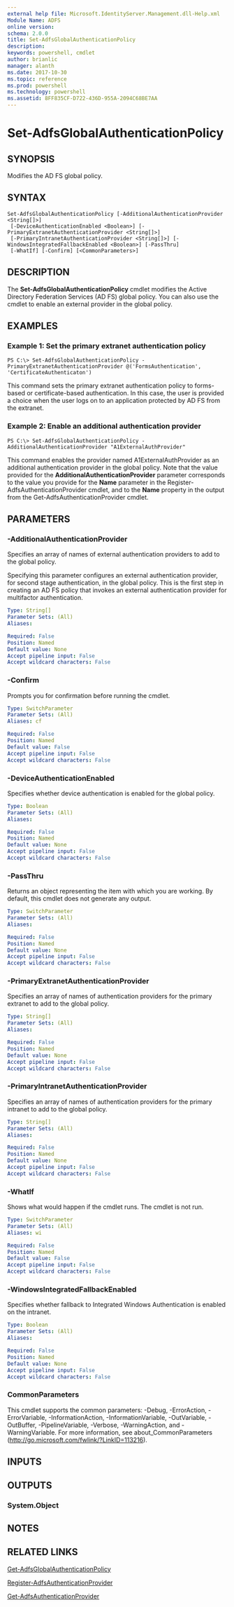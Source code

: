 ```yaml
---
external help file: Microsoft.IdentityServer.Management.dll-Help.xml
Module Name: ADFS
online version: 
schema: 2.0.0
title: Set-AdfsGlobalAuthenticationPolicy
description: 
keywords: powershell, cmdlet
author: brianlic
manager: alanth
ms.date: 2017-10-30
ms.topic: reference
ms.prod: powershell
ms.technology: powershell
ms.assetid: 8FF835CF-D722-436D-955A-2094C68BE7AA
---
```


# Set-AdfsGlobalAuthenticationPolicy

## SYNOPSIS
Modifies the AD FS global policy.

## SYNTAX

```
Set-AdfsGlobalAuthenticationPolicy [-AdditionalAuthenticationProvider <String[]>]
 [-DeviceAuthenticationEnabled <Boolean>] [-PrimaryExtranetAuthenticationProvider <String[]>]
 [-PrimaryIntranetAuthenticationProvider <String[]>] [-WindowsIntegratedFallbackEnabled <Boolean>] [-PassThru]
 [-WhatIf] [-Confirm] [<CommonParameters>]
```

## DESCRIPTION
The **Set-AdfsGlobalAuthenticationPolicy** cmdlet modifies the Active Directory Federation Services (AD FS) global policy.
You can also use the cmdlet to enable an external provider in the global policy.

## EXAMPLES

### Example 1: Set the primary extranet authentication policy
```
PS C:\> Set-AdfsGlobalAuthenticationPolicy -PrimaryExtranetAuthenticationProvider @('FormsAuthentication', 'CertificateAuthenticaton')
```

This command sets the primary extranet authentication policy to forms-based or certificate-based authentication.
In this case, the user is provided a choice when the user logs on to an application protected by AD FS from the extranet.

### Example 2: Enable an additional authentication provider
```
PS C:\> Set-AdfsGlobalAuthenticationPolicy -AdditionalAuthenticationProvider "A1ExternalAuthProvider"
```

This command enables the provider named A1ExternalAuthProvider as an additional authentication provider in the global policy.
Note that the value provided for the **AdditionalAuthenticationProvider** parameter corresponds to the value you provide for the **Name** parameter in the Register-AdfsAuthenticationProvider cmdlet, and to the **Name** property in the output from the Get-AdfsAuthenticationProvider cmdlet.

## PARAMETERS

### -AdditionalAuthenticationProvider
Specifies an array of names of external authentication providers to add to the global policy.

Specifying this parameter configures an external authentication provider, for second stage authentication, in the global policy.
This is the first step in creating an AD FS policy that invokes an external authentication provider for multifactor authentication.

```yaml
Type: String[]
Parameter Sets: (All)
Aliases: 

Required: False
Position: Named
Default value: None
Accept pipeline input: False
Accept wildcard characters: False
```

### -Confirm
Prompts you for confirmation before running the cmdlet.

```yaml
Type: SwitchParameter
Parameter Sets: (All)
Aliases: cf

Required: False
Position: Named
Default value: False
Accept pipeline input: False
Accept wildcard characters: False
```

### -DeviceAuthenticationEnabled
Specifies whether device authentication is enabled for the global policy.

```yaml
Type: Boolean
Parameter Sets: (All)
Aliases: 

Required: False
Position: Named
Default value: None
Accept pipeline input: False
Accept wildcard characters: False
```

### -PassThru
Returns an object representing the item with which you are working.
By default, this cmdlet does not generate any output.

```yaml
Type: SwitchParameter
Parameter Sets: (All)
Aliases: 

Required: False
Position: Named
Default value: None
Accept pipeline input: False
Accept wildcard characters: False
```

### -PrimaryExtranetAuthenticationProvider
Specifies an array of names of authentication providers for the primary extranet to add to the global policy.

```yaml
Type: String[]
Parameter Sets: (All)
Aliases: 

Required: False
Position: Named
Default value: None
Accept pipeline input: False
Accept wildcard characters: False
```

### -PrimaryIntranetAuthenticationProvider
Specifies an array of names of authentication providers for the primary intranet to add to the global policy.

```yaml
Type: String[]
Parameter Sets: (All)
Aliases: 

Required: False
Position: Named
Default value: None
Accept pipeline input: False
Accept wildcard characters: False
```

### -WhatIf
Shows what would happen if the cmdlet runs.
The cmdlet is not run.

```yaml
Type: SwitchParameter
Parameter Sets: (All)
Aliases: wi

Required: False
Position: Named
Default value: False
Accept pipeline input: False
Accept wildcard characters: False
```

### -WindowsIntegratedFallbackEnabled
Specifies whether fallback to Integrated Windows Authentication is enabled on the intranet.

```yaml
Type: Boolean
Parameter Sets: (All)
Aliases: 

Required: False
Position: Named
Default value: None
Accept pipeline input: False
Accept wildcard characters: False
```

### CommonParameters
This cmdlet supports the common parameters: -Debug, -ErrorAction, -ErrorVariable, -InformationAction, -InformationVariable, -OutVariable, -OutBuffer, -PipelineVariable, -Verbose, -WarningAction, and -WarningVariable. For more information, see about_CommonParameters (http://go.microsoft.com/fwlink/?LinkID=113216).

## INPUTS

## OUTPUTS

### System.Object

## NOTES

## RELATED LINKS

[Get-AdfsGlobalAuthenticationPolicy](./Get-AdfsGlobalAuthenticationPolicy.md)

[Register-AdfsAuthenticationProvider](./Register-AdfsAuthenticationProvider.md)

[Get-AdfsAuthenticationProvider](./Get-AdfsAuthenticationProvider.md)

